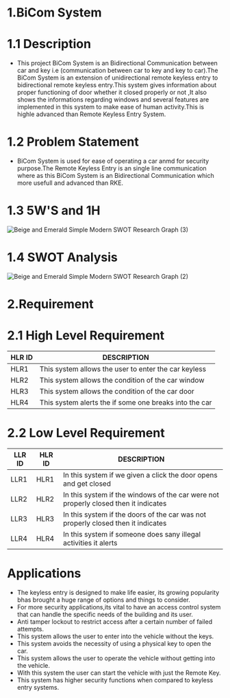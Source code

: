 # 1.BiCom System
# 1.1 Description
  * This project BiCom System is an Bidirectional Communication between car and key i.e (communication between car to key and key to car).The BiCom System is an extension of unidirectional remote keyless entry to bidirectional remote keyless entry.This system gives information about proper functioning of door whether it closed properly or not ,It also shows the informations regarding windows and several features are implemented in this system to make ease of human activity.This is highle advanced than Remote Keyless Entry System.
# 1.2 Problem Statement
  * BiCom System is used for ease of operating a car anmd for security purpose.The Remote Keyless Entry is an single line communication where as this BiCom System is an Bidirectional Communication which more usefull and advanced than RKE.
 # 1.3 5W'S and 1H
  ![Beige and Emerald Simple Modern SWOT Research Graph (3)](https://user-images.githubusercontent.com/98879001/157755465-bba66aeb-cda4-484b-9b15-bef040721d48.png)

 # 1.4 SWOT Analysis
  ![Beige and Emerald Simple Modern SWOT Research Graph (2)](https://user-images.githubusercontent.com/98879001/157751157-9ee77acc-d9e1-4cdc-93f3-15eb9c2715b9.png)


 # 2.Requirement
 # 2.1 High Level Requirement
   | HLR ID | DESCRIPTION |
   |--------|-------------|
   | HLR1  | This system allows the user to enter the car keyless|
   | HLR2  | This system  allows the condition of the car window|
   | HLR3  | This system allows the  condition of the car door|
   | HLR4  | This system alerts the if some one breaks into the car|
 # 2.2 Low Level Requirement
   | LLR ID | HLR ID | DESCRIPTION |
   |--------|--------|-------------|
   | LLR1| HLR1| In this system if we given a click the door opens and get closed|
   | LLR2| HLR2| In this system if the windows of the car were not properly closed then it indicates|
   | LLR3| HLR3| In this system if the doors of the car was not properly closed then it indicates|
   | LLR4| HLR4| In this system if someone does sany illegal activities it alerts|
# Applications   
 * The keyless entry is designed to make life easier, its growing popularity bhas brought a huge range of options and things to consider.
 * For more security applications,its vital to have an access control system that can handle the specific needs of the building and its user.
 * Anti tamper lockout to restrict access after a certain number of failed attempts.
 * This system allows the user to enter into the vehicle without the keys.
 * This system avoids the necessity of using a physical key to open the car.
 * This system allows the user to operate the vehicle without getting into the vehicle.
 * With this system the user can start the vehicle with just the Remote Key.
 * This system has higher security functions when compared to keyless entry systems.


 
  
 
